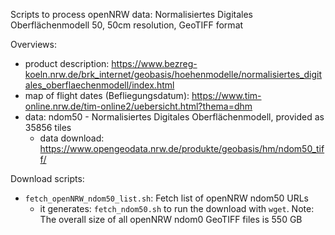Scripts to process openNRW data: Normalisiertes Digitales Oberflächenmodell 50, 50cm resolution, GeoTIFF format

Overviews:

 * product description: https://www.bezreg-koeln.nrw.de/brk_internet/geobasis/hoehenmodelle/normalisiertes_digitales_oberflaechenmodell/index.html
 * map of flight dates (Befliegungsdatum): https://www.tim-online.nrw.de/tim-online2/uebersicht.html?thema=dhm
 * data: ndom50 - Normalisiertes Digitales Oberflächenmodell, provided as 35856 tiles
     * data download: https://www.opengeodata.nrw.de/produkte/geobasis/hm/ndom50_tiff/

Download scripts:

 * `fetch_openNRW_ndom50_list.sh`: Fetch list of openNRW ndom50 URLs
   * it generates: `fetch_ndom50.sh` to run the download with `wget`. Note: The overall size of all openNRW ndom0 GeoTIFF files is 550 GB
